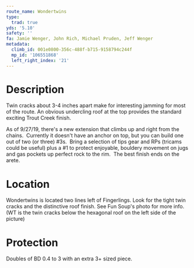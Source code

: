 ```yaml
---
route_name: Wondertwins
type:
  trad: true
yds: '5.10'
safety: ''
fa: Jamie Wenger, John Rich, Michael Pruden, Jeff Wenger
metadata:
  climb_id: 001e0800-356c-488f-b715-9158794c244f
  mp_id: '106551868'
  left_right_index: '21'
---
```

# Description
Twin cracks about 3-4 inches apart make for interesting jamming for most of the route. An obvious undercling roof at the top provides the standard exciting Trout Creek finish.

As of 9/27/19, there's a new extension that climbs up and right from the chains.  Currently it doesn't have an anchor on top, but you can build one out of two (or three) #3s.  Bring a selection of tips gear and RPs (tricams could be useful) plus a #1 to protect enjoyable, bouldery movement on jugs and gas pockets up perfect rock to the rim.  The best finish ends on the arete.

# Location
Wondertwins is located two lines left of Fingerlings. Look for the tight twin cracks and the distinctive roof finish.  See Fun Soup's photo for more info. (WT is the twin cracks below the hexagonal roof on the left side of the picture)

# Protection
Doubles of BD 0.4 to 3 with an extra 3+ sized piece.
